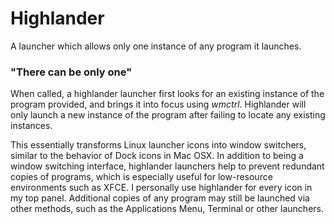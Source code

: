 # Highlander
A launcher which allows only one instance of any program it launches.

### "There can be only one"
When called, a highlander launcher first looks for an existing instance of the program provided, and brings it into focus using *wmctrl*. Highlander will only launch a new instance of the program after failing to locate any existing instances.

This essentially transforms Linux launcher icons into window switchers, similar to the behavior of Dock icons in Mac OSX. In addition to being a window switching interface, highlander launchers help to prevent redundant copies of programs, which is especially useful for low-resource environments such as XFCE. I personally use highlander for every icon in my top panel. Additional copies of any program may still be launched via other methods, such as the Applications Menu, Terminal or other launchers. 
